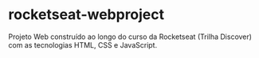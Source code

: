 # rocketseat-webproject
Projeto Web construído ao longo do curso da Rocketseat (Trilha Discover) com as tecnologias HTML, CSS e JavaScript. 
